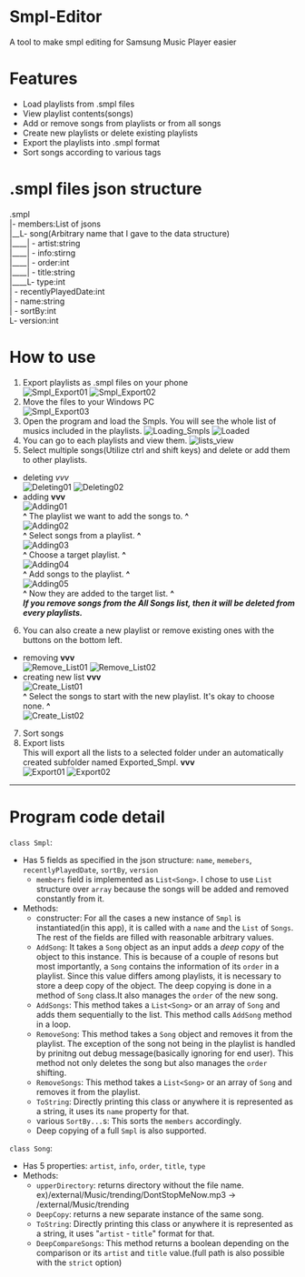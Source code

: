 # Smpl-Editor
A tool to make smpl editing for Samsung Music Player easier

# Features
- Load playlists from .smpl files
- View playlist contents(songs)
- Add or remove songs from playlists or from all songs
- Create new playlists or delete existing playlists
- Export the playlists into .smpl format
- Sort songs according to various tags


# .smpl files json structure
.smpl  
|- members\:List of jsons  
|\_\_L- song(Arbitrary name that I gave to the data structure)  
|\_\_\_\_| - artist\:string  
|\_\_\_\_| - info\:stirng  
|\_\_\_\_| - order\:int  
|\_\_\_\_| - title\:string  
|\_\_\_\_L- type\:int  
| - recentlyPlayedDate\:int  
| - name\:string  
| - sortBy\:int  
L- version\:int  

# How to use
  1. Export playlists as .smpl files on your phone  
  ![Smpl_Export01](ForReadme/Smpl_Export01.jpg)  ![Smpl_Export02](ForReadme/Smpl_Export02.jpg)
  2. Move the files to your Windows PC  
  ![Smpl_Export03](ForReadme/Smpl_Export03.jpg)
  3. Open the program and load the Smpls. You will see the whole list of musics included in the playlists.
  ![Loading_Smpls](ForReadme/Load_Smpls.png)  ![Loaded](ForReadme/Loaded.png)
  4. You can go to each playlists and view them.
  ![lists_view](ForReadme/Other_list_view.png)
  5. Select multiple songs(Utilize ctrl and shift keys) and delete or add them to other playlists.
  - deleting *vvv*  
  ![Deleting01](ForReadme/Delete_Songs01.png)  ![Deleting02](ForReadme/Delete_Songs02.png)  
  - adding **vvv**  
    ![Adding01](ForReadme/Add_Songs01.png)  
    **^**
    The playlist we want to add the songs to.
    **^**  
    ![Adding02](ForReadme/Add_Songs02.png)  
    **^**
    Select songs from a playlist.
    **^**  
    ![Adding03](ForReadme/Add_Songs03.png)  
    **^**
    Choose a target playlist.
    **^**  
    ![Adding04](ForReadme/Add_Songs04.png)  
    **^**
    Add songs to the playlist.
    **^**  
    ![Adding05](ForReadme/Add_Songs05.png)  
    **^**
    Now they are added to the target list.
    **^**  
    ***If you remove songs from the All Songs list, then it will be deleted from every playlists.***
  6. You can also create a new playlist or remove existing ones with the buttons on the bottom left.
  - removing **vvv**  
    ![Remove_List01](ForReadme/Remove_List01.png)  ![Remove_List02](ForReadme/Remove_List02.png)  
  - creating new list **vvv**  
    ![Create_List01](ForReadme/Create_List01.png)  
    **^**
    Select the songs to start with the new playlist. It's okay to choose none.
    **^**  
    ![Create_List02](ForReadme/Create_List02.png)  
  7. Sort songs  
  8. Export lists  
  This will export all the lists to a selected folder under an automatically created subfolder named Exported_Smpl. **vvv**  
  ![Export01](ForReadme/Export01.png)  ![Export02](ForReadme/Export02.png)


---
# Program code detail
`class Smpl`:
- Has 5 fields as specified in the json structure: `name`, `memebers`, `recentlyPlayedDate`, `sortBy`, `version`
  - `members` field is implemented as `List<Song>`. I chose to use `List` structure over `array` because the songs will be added and removed constantly from it.
- Methods:
  - constructer: For all the cases a new instance of `Smpl` is instantiated(in this app), it is called with a `name` and the `List` of `Songs`. The rest of the fields are filled with reasonable arbitrary values.
  - `AddSong`: It takes a `Song` object as an input adds a *deep copy* of the object to this instance. This is because of a couple of resons but most importantly, a `Song` contains the information of its `order` in a playlist. Since this value differs among playlists, it is necessary to store a deep copy of the object. The deep copying is done in a method of `Song` class.It also manages the `order` of the new song.
  - `AddSongs`: This method takes a `List<Song>` or an array of `Song` and adds them sequentially to the list. This method calls `AddSong` method in a loop.
  - `RemoveSong`: This method takes a `Song` object and removes it from the playlist. The exception of the song not being in the playlist is handled by prinitng out debug message(basically ignoring for end user). This method not only deletes the song but also manages the `order` shifting.
  - `RemoveSongs`: This method takes a `List<Song>` or an array of `Song` and removes it from the playlist.
  - `ToString`: Directly printing this class or anywhere it is represented as a string, it uses its `name` property for that.
  - various `SortBy...`s: This sorts the `members` accordingly.
  - Deep copying of a full `Smpl` is also supported.  
  
`class Song`:
- Has 5 properties: `artist`, `info`, `order`, `title`, `type`
- Methods:
  - `upperDirectory`: returns directory without the file name. ex)/external/Music/trending/DontStopMeNow.mp3 -> /external/Music/trending
  - `DeepCopy`: returns a new separate instance of the same song.
  - `ToString`: Directly printing this class or anywhere it is represented as a string, it uses "`artist` - `title`" format for that.
  - `DeepCompareSongs`: This method returns a boolean depending on the comparison or its `artist` and `title` value.(full path is also possible with the `strict` option)
